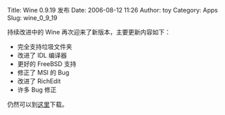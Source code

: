 Title: Wine 0.9.19 发布
Date: 2006-08-12 11:26
Author: toy
Category: Apps
Slug: wine_0_9_19

持续改进中的 Wine 再次迎来了新版本，主要更新内容如下：

-   完全支持垃圾文件夹
-   改进了 IDL 编译器
-   更好的 FreeBSD 支持
-   修正了 MSI 的 Bug
-   改进了 RichEdit
-   许多 Bug 修正

仍然可以到[这里](http://www.winehq.org/site/download)下载。
